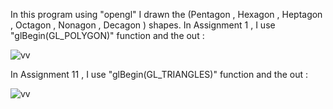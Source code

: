 In this program using "opengl" I drawn the (Pentagon , Hexagon , Heptagon , Octagon , Nonagon ,  Decagon ) shapes.
In Assignment 1 , I use "glBegin(GL_POLYGON)" function and the out :
 
![vv](https://user-images.githubusercontent.com/36794457/46584813-4d793a00-ca68-11e8-9fed-4f6178d9a77d.jpg)

In Assignment 11 , I use "glBegin(GL_TRIANGLES)" function and the out :

![vv](https://user-images.githubusercontent.com/36794457/46584849-c4163780-ca68-11e8-8c38-a0bdae5a8b62.jpg)
